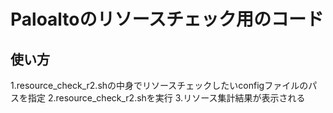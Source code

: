 # Paloaltoのリソースチェック用のコード

## 使い方
1.resource_check_r2.shの中身でリソースチェックしたいconfigファイルのパスを指定
2.resource_check_r2.shを実行
3.リソース集計結果が表示される

